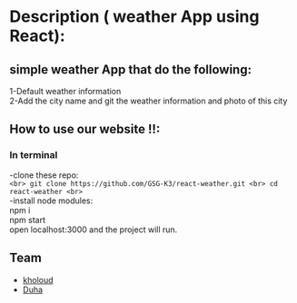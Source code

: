 
# Description ( weather App using React):

  
## simple weather App that do the following:
1-Default weather information
<br> 2-Add the city name and git the weather information and photo of this city 

 ## How to use our website !!:
  ### In terminal
 -clone these repo:
 <br> ```
 <br> git clone https://github.com/GSG-K3/react-weather.git
 <br> cd react-weather
 <br> ```
 <br> -install node modules:
 <br> npm i
 <br> npm start
 <br> open localhost:3000 and the project will run.


## Team
- [kholoud](https://github.com/kholoudfann)
- [Duha](https://github.com/Duha96)

